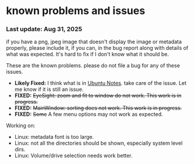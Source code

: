 # known problems and issues
### Last update: Aug 31, 2025

if you have a png, jpeg image that doesn't display the image or metadata properly, please include it, if you can, in the bug report along with details of what was expected. It's hard to fix if I don't know what it should be.

These are the known problems. please do not file a bug for any of these issues.
- **Likely Fixed:**  I think what is in [Ubuntu Notes](./Ubuntu_notes.md). take care of the issue. Let me know if it is still an issue.
- **FIXED:** ~~EyeSight: zoom and fit to window do not work. This work is in progress.~~
- **FIXED:** ~~MainWindow: sorting does not work. This work is in progress.~~
- **FIXED:** ~~Some~~ A few menu options may not work as expected.

Working on:
- Linux: metadata font is too large.
- Linux: not all the directories should be shown, especially system level dirs.
- Linux: Volume/drive selection needs work better.
